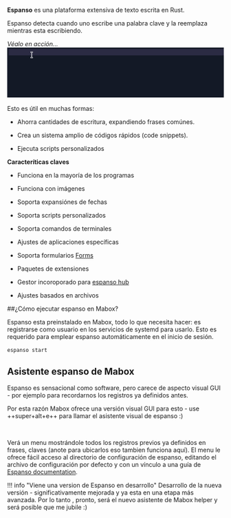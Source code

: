 
**Espanso** es una plataforma extensiva de texto escrita en Rust.

Espanso detecta cuando uno escribe una palabra clave y la reemplaza mientras esta escribiendo.

_Véalo en acción..._
![Espanso - text expander](../img/espanso.gif)

Esto es útil en muchas formas:

- Ahorra cantidades de escritura, expandiendo frases comúnes.

- Crea un sistema amplio de códigos rápidos (code snippets).

- Ejecuta scripts personalizados

**Caracteríticas claves**

- Funciona en la mayoría de los programas

- Funciona con imágenes

- Soporta expansiónes de fechas

- Soporta scripts personalizados

- Soporta comandos de terminales

- Ajustes de aplicaciones  específicas

- Soporta formularios [Forms](https://espanso.org/docs/forms/)

- Paquetes de extensiones 

- Gestor incoroporado para  [espanso hub](https://hub.espanso.org/)

- Ajustes basados en archivos



##¿Cómo ejecutar espanso en Mabox?

Espanso esta  preinstalado en Mabox, todo lo que necesita hacer: es registrarse como usuario en los servicios de systemd  para usarlo. Esto es requerido para emplear espanso automáticamente en el inicio de sesión.

```
espanso start
```



## Asistente espanso de Mabox
Espanso  es sensacional como software, pero carece de aspecto visual GUI - por ejemplo para recordarnos los registros ya definidos antes.

Por esta razón Mabox ofrece una versión visual GUI para esto - use ++super+alt+e++ para llamar el asistente visual de espanso :)

<div class="gal1">
    <a href="../../img/espanso_helper.jpg" title="Mabox Espanso helper"><img src="../../img/espanso_helper.jpg" alt="" /></a>
</div>



Verá un menu mostrándole todos los registros previos ya definidos en frases, claves  (anote para ubicarlos eso tambien funciona aquí). El menu le ofrece fácil acceso al directorio de configuración de espanso, editando el archivo de configuración por defecto y con un vínculo a una guía de  [Espanso documentation](https://espanso.org/docs/).

!!! info "Viene una version de Espanso en desarrollo"
    Desarrollo de la nueva versión - significativamente mejorada y ya esta en una etapa más avanzada.
    Por lo tanto , pronto, será el nuevo asistente de Mabox helper y será posible que me jubile  :)
